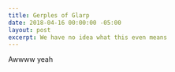 ```yaml
---
title: Gerples of Glarp
date: 2018-04-16 00:00:00 -05:00
layout: post
excerpt: We have no idea what this even means
---
```


Awwww yeah